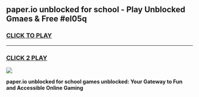 
## paper.io unblocked for school - Play Unblocked Gmaes & Free #el05q
<h3>
<a href="https://news.freeplayer.one?title=paper.io_unblocked_for_school&ref=24F">CLICK TO PLAY</a></h3>
<hr>

<h3>
<a href="https://news.freeplayer.one?title=paper.io_unblocked_for_school&ref=24F">CLICK 2 PLAY</a>
  
</h3>

<a href="https://news.freeplayer.one?title=paper.io_unblocked_for_school&ref=24F/"><img src="https://clearcache.store/games.png"></a>


**paper.io unblocked for school games unblocked: Your Gateway to Fun and Accessible Online Gaming**

